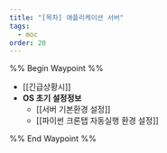 ```yaml
---
title: "[목차] 애플리케이션 서버"
tags:
  - moc
order: 20
---
```

%% Begin Waypoint %%
- [[긴급상황시]]
- **OS 초기 설정정보**
	- [[서버 기본환경 설정]]
	- [[파이썬 크론탭 자동실행 환경 설정]]

%% End Waypoint %%
